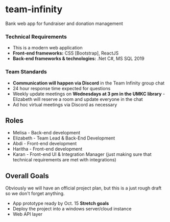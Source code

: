 # team-infinity
Bank web app for fundraiser and donation management


### Technical Requirements 

- This is a modern web application 
- **Front-end frameworks:** CSS [Bootstrap], ReactJS 
- **Back-end frameworks & technologies:** .Net C#, MS SQL 2019

### Team Standards 

- **Communication will happen via Discord** in the Team Infinity group chat 
- 24 hour response time expected for questions
- Weekly update meetings on **Wednesdays at 3 pm in the UMKC library** - Elizabeth will reserve a room and update everyone in the chat
- Ad hoc virtual meetings via Discord as necessary 

## Roles
- Melisa - Back-end development
- Elizabeth - Team Lead & Back-End Development
- Abdi - Front-end development
- Haritha - Front-end development 
- Karan - Front-end UI & Integration Manager (just making sure that technical requirements are met with integrations) 

## Overall Goals 
Obviously we will have an official project plan, but this is a just rough draft so we don't forget anything.
- App prototype ready by Oct. 15
**Stretch goals**
- Deploy the project into a windows server/cloud instance
- Web API layer
